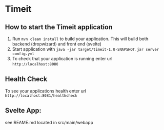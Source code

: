 # Timeit

How to start the Timeit application
---

1. Run `mvn clean install` to build your application.  This will build both backend (dropwizard) and front end (svelte)
1. Start application with `java -jar target/timeit-1.0-SNAPSHOT.jar server config.yml`
1. To check that your application is running enter url `http://localhost:8080`

Health Check
---

To see your applications health enter url `http://localhost:8081/healthcheck`


Svelte App:
---
see REAME.md  located in src/main/webapp
